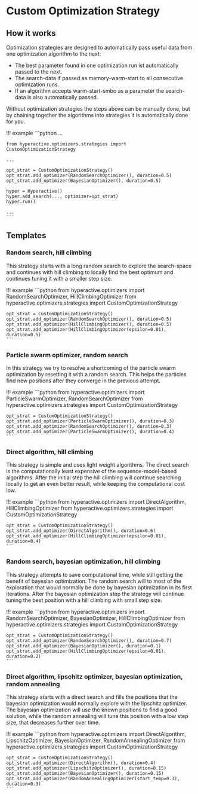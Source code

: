 # Custom Optimization Strategy


## How it works

Optimization strategies are designed to automatically pass useful data from one optimization algorithm to the next:

- The best parameter found in one optimization run ist automatically passed to the next. 
- The search-data if passed as memory-warm-start to all consecutive optimization runs.
- If an algorithm accepts warm-start-smbo as a parameter the search-data is also automatically passed.

Without optimization strategies the steps above can be manually done, but by chaining together the algorithms into strategies it is automatically done for you.



!!! example 
    ```python
    ...

    from hyperactive.optimizers.strategies import CustomOptimizationStrategy

    ...

    opt_strat = CustomOptimizationStrategy()
    opt_strat.add_optimizer(RandomSearchOptimizer(), duration=0.5)
    opt_strat.add_optimizer(BayesianOptimizer(), duration=0.5)
    
    hyper = Hyperactive()
    hyper.add_search(..., optimizer=opt_strat)
    hyper.run()

    ...
    ```


## Templates


### Random search, hill climbing

This strategy starts with a long random search to explore the search-space and continues with hill climbing to locally find the best optimum and continues tuning it with a smaller step size.

!!! example
    ```python
    from hyperactive.optimizers import RandomSearchOptimizer, HillClimbingOptimizer
    from hyperactive.optimizers.strategies import CustomOptimizationStrategy

    opt_strat = CustomOptimizationStrategy()
    opt_strat.add_optimizer(RandomSearchOptimizer(), duration=0.5)
    opt_strat.add_optimizer(HillClimbingOptimizer(), duration=0.5)
    opt_strat.add_optimizer(HillClimbingOptimizer(epsilon=0.01), duration=0.5)
    ```


### Particle swarm optimizer, random search

In this strategy we try to resolve a shortcoming of the particle swarm optimization by resetting it with a random search. This helps the particles find new positions after they converge in the previous attempt.

!!! example 
    ```python
    from hyperactive.optimizers import ParticleSwarmOptimizer, RandomSearchOptimizer
    from hyperactive.optimizers.strategies import CustomOptimizationStrategy

    opt_strat = CustomOptimizationStrategy()
    opt_strat.add_optimizer(ParticleSwarmOptimizer(), duration=0.3)
    opt_strat.add_optimizer(RandomSearchOptimizer(), duration=0.3)
    opt_strat.add_optimizer(ParticleSwarmOptimizer(), duration=0.4)
    ```


### Direct algorithm, hill climbing

This strategy is simple and uses light weight algorithms. The direct search is the computationally least expensive of the sequence-model-based algorithms. After the initial step the hill climbing will continue searching locally to get an even better result, while keeping the computational cost low.

!!! example
    ```python
    from hyperactive.optimizers import DirectAlgorithm, HillClimbingOptimizer
    from hyperactive.optimizers.strategies import CustomOptimizationStrategy

    opt_strat = CustomOptimizationStrategy()
    opt_strat.add_optimizer(DirectAlgorithm(), duration=0.6)
    opt_strat.add_optimizer(HillClimbingOptimizer(epsilon=0.01), duration=0.4)
    ```


### Random search, bayesian optimization, hill climbing

This strategy attempts to save computational time, while still getting the benefit of bayesian optimization. The random search will to most of the exploration that would normally be done by bayesian optimization in its first iterations. After the bayesian optimization step the strategy will continue tuning the best position with a hill climbing with small step size.

!!! example
    ```python
    from hyperactive.optimizers import RandomSearchOptimizer, BayesianOptimizer, HillClimbingOptimizer
    from hyperactive.optimizers.strategies import CustomOptimizationStrategy

    opt_strat = CustomOptimizationStrategy()
    opt_strat.add_optimizer(RandomSearchOptimizer(), duration=0.7)
    opt_strat.add_optimizer(BayesianOptimizer(), duration=0.1)
    opt_strat.add_optimizer(HillClimbingOptimizer(epsilon=0.01), duration=0.2)
    ```


### Direct algorithm, lipschitz optimizer, bayesian optimization, random annealing

This strategy starts with a direct search and fills the positions that the bayesian optimization would normally explore with the lipschitz optimizer. The bayesian optimization will use the known positions to find a good solution, while the random annealing will tune this position with a low step size, that decreases further over time.

!!! example
    ```python
    from hyperactive.optimizers import DirectAlgorithm, LipschitzOptimizer, BayesianOptimizer, RandomAnnealingOptimizer
    from hyperactive.optimizers.strategies import CustomOptimizationStrategy

    opt_strat = CustomOptimizationStrategy()
    opt_strat.add_optimizer(DirectAlgorithm(), duration=0.4)
    opt_strat.add_optimizer(LipschitzOptimizer(), duration=0.15)
    opt_strat.add_optimizer(BayesianOptimizer(), duration=0.15)
    opt_strat.add_optimizer(RandomAnnealingOptimizer(start_temp=0.3), duration=0.3)
    ```